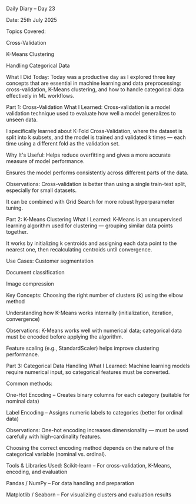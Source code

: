 Daily Diary – Day 23

Date: 25th July 2025

Topics Covered:

Cross-Validation

K-Means Clustering

Handling Categorical Data

What I Did Today:
Today was a productive day as I explored three key concepts that are essential in machine learning and data preprocessing: cross-validation, K-Means clustering, and how to handle categorical data effectively in ML workflows.

Part 1: Cross-Validation
What I Learned:
Cross-validation is a model validation technique used to evaluate how well a model generalizes to unseen data.

I specifically learned about K-Fold Cross-Validation, where the dataset is split into k subsets, and the model is trained and validated k times — each time using a different fold as the validation set.

Why It's Useful:
Helps reduce overfitting and gives a more accurate measure of model performance.

Ensures the model performs consistently across different parts of the data.

Observations:
Cross-validation is better than using a single train-test split, especially for small datasets.

It can be combined with Grid Search for more robust hyperparameter tuning.

Part 2: K-Means Clustering
What I Learned:
K-Means is an unsupervised learning algorithm used for clustering — grouping similar data points together.

It works by initializing k centroids and assigning each data point to the nearest one, then recalculating centroids until convergence.

Use Cases:
Customer segmentation

Document classification

Image compression

Key Concepts:
Choosing the right number of clusters (k) using the elbow method

Understanding how K-Means works internally (initialization, iteration, convergence)

Observations:
K-Means works well with numerical data; categorical data must be encoded before applying the algorithm.

Feature scaling (e.g., StandardScaler) helps improve clustering performance.

Part 3: Categorical Data Handling
What I Learned:
Machine learning models require numerical input, so categorical features must be converted.

Common methods:

One-Hot Encoding – Creates binary columns for each category (suitable for nominal data)

Label Encoding – Assigns numeric labels to categories (better for ordinal data)

Observations:
One-hot encoding increases dimensionality — must be used carefully with high-cardinality features.

Choosing the correct encoding method depends on the nature of the categorical variable (nominal vs. ordinal).

Tools & Libraries Used:
Scikit-learn – For cross-validation, K-Means, encoding, and evaluation

Pandas / NumPy – For data handling and preparation

Matplotlib / Seaborn – For visualizing clusters and evaluation results

